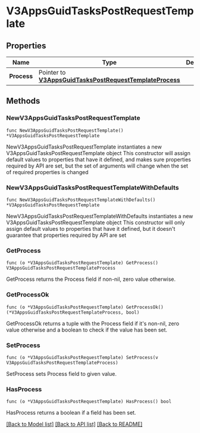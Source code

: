 # V3AppsGuidTasksPostRequestTemplate

## Properties

Name | Type | Description | Notes
------------ | ------------- | ------------- | -------------
**Process** | Pointer to [**V3AppsGuidTasksPostRequestTemplateProcess**](V3AppsGuidTasksPostRequestTemplateProcess.md) |  | [optional] 

## Methods

### NewV3AppsGuidTasksPostRequestTemplate

`func NewV3AppsGuidTasksPostRequestTemplate() *V3AppsGuidTasksPostRequestTemplate`

NewV3AppsGuidTasksPostRequestTemplate instantiates a new V3AppsGuidTasksPostRequestTemplate object
This constructor will assign default values to properties that have it defined,
and makes sure properties required by API are set, but the set of arguments
will change when the set of required properties is changed

### NewV3AppsGuidTasksPostRequestTemplateWithDefaults

`func NewV3AppsGuidTasksPostRequestTemplateWithDefaults() *V3AppsGuidTasksPostRequestTemplate`

NewV3AppsGuidTasksPostRequestTemplateWithDefaults instantiates a new V3AppsGuidTasksPostRequestTemplate object
This constructor will only assign default values to properties that have it defined,
but it doesn't guarantee that properties required by API are set

### GetProcess

`func (o *V3AppsGuidTasksPostRequestTemplate) GetProcess() V3AppsGuidTasksPostRequestTemplateProcess`

GetProcess returns the Process field if non-nil, zero value otherwise.

### GetProcessOk

`func (o *V3AppsGuidTasksPostRequestTemplate) GetProcessOk() (*V3AppsGuidTasksPostRequestTemplateProcess, bool)`

GetProcessOk returns a tuple with the Process field if it's non-nil, zero value otherwise
and a boolean to check if the value has been set.

### SetProcess

`func (o *V3AppsGuidTasksPostRequestTemplate) SetProcess(v V3AppsGuidTasksPostRequestTemplateProcess)`

SetProcess sets Process field to given value.

### HasProcess

`func (o *V3AppsGuidTasksPostRequestTemplate) HasProcess() bool`

HasProcess returns a boolean if a field has been set.


[[Back to Model list]](../README.md#documentation-for-models) [[Back to API list]](../README.md#documentation-for-api-endpoints) [[Back to README]](../README.md)


